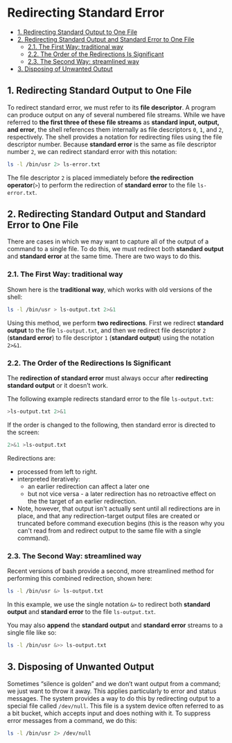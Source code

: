 # Redirecting Standard Error

<!-- TOC -->

- [1. Redirecting Standard Output to One File](#1-redirecting-standard-output-to-one-file)
- [2. Redirecting Standard Output and Standard Error to One File](#2-redirecting-standard-output-and-standard-error-to-one-file)
  - [2.1. The First Way: traditional way](#21-the-first-way-traditional-way)
  - [2.2. The Order of the Redirections Is Significant](#22-the-order-of-the-redirections-is-significant)
  - [2.3. The Second Way: streamlined way](#23-the-second-way-streamlined-way)
- [3. Disposing of Unwanted Output](#3-disposing-of-unwanted-output)

<!-- /TOC -->

## 1. Redirecting Standard Output to One File

To redirect standard error, we must refer to its **file descriptor**. A program can produce output on any of several numbered file streams. While we have referred to **the first three of these file streams** as **standard input, output, and error**, the shell references them internally as file descriptors `0`, `1`, and `2`, respectively. The shell provides a notation for redirecting files using the file descriptor number. Because **standard error** is the same as file descriptor number `2`, we can redirect standard error with this notation:

```bash
ls -l /bin/usr 2> ls-error.txt
```

The file descriptor `2` is placed immediately before **the redirection operator**(`>`) to perform the redirection of **standard error** to the file `ls-error.txt`.

## 2. Redirecting Standard Output and Standard Error to One File

There are cases in which we may want to capture all of the output of a command to a single file. To do this, we must redirect both **standard output** and **standard error** at the same time. There are two ways to do this.

### 2.1. The First Way: traditional way

Shown here is the **traditional way**, which works with old versions of the shell:

```bash
ls -l /bin/usr > ls-output.txt 2>&1
```

Using this method, we perform **two redirections**. First we redirect **standard output** to the file `ls-output.txt`, and then we redirect file descriptor `2` (**standard error**) to file descriptor `1` (**standard output**) using the notation `2>&1`.

### 2.2. The Order of the Redirections Is Significant

The **redirection of standard error** must always occur after **redirecting standard output** or it doesn’t work.

The following example redirects standard error to the file `ls-output.txt`:

```bash
>ls-output.txt 2>&1
```

If the order is changed to the following, then standard error is directed to the screen:

```bash
2>&1 >ls-output.txt
```

Redirections are:

- processed from left to right.
- interpreted iteratively:
  - an earlier redirection can affect a later one
  - but not vice versa - a later redirection has no retroactive effect on the the target of an earlier redirection.
- Note, however, that output isn't actually sent until all redirections are in place, and that any redirection-target output files are created or truncated before command execution begins (this is the reason why you can't read from and redirect output to the same file with a single command).

### 2.3. The Second Way: streamlined way

Recent versions of bash provide a second, more streamlined method for performing this combined redirection, shown here:

```bash
ls -l /bin/usr &> ls-output.txt
```

In this example, we use the single notation `&>` to redirect both **standard output** and **standard error** to the file `ls-output.txt`.

You may also **append** the **standard output** and **standard error** streams to a single file like so:

```bash
ls -l /bin/usr &>> ls-output.txt
```

## 3. Disposing of Unwanted Output

Sometimes “silence is golden” and we don’t want output from a command; we just want to throw it away. This applies particularly to error and status messages. The system provides a way to do this by redirecting output to a special file called `/dev/null`. This file is a system device often referred to as a bit bucket, which accepts input and does nothing with it. To suppress error messages from a command, we do this:

```bash
ls -l /bin/usr 2> /dev/null
```
